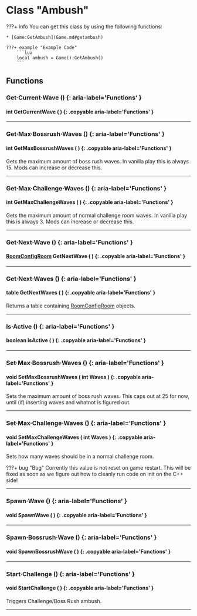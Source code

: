 # Class "Ambush"

???+ info
    You can get this class by using the following functions:

    * [Game:GetAmbush](Game.md#getambush)

    ???+ example "Example Code"
        ```lua
        local ambush = Game():GetAmbush()
        ```
        
## Functions

### Get·Current·Wave () {: aria-label='Functions' }
#### int GetCurrentWave ( ) {: .copyable aria-label='Functions' }

___
### Get·Max·Bossrush·Waves () {: aria-label='Functions' }
#### int GetMaxBossrushWaves ( ) {: .copyable aria-label='Functions' }
Gets the maximum amount of boss rush waves. In vanilla play this is always 15. Mods can increase or decrease this.

___
### Get·Max·Challenge·Waves () {: aria-label='Functions' }
#### int GetMaxChallengeWaves ( ) {: .copyable aria-label='Functions' }
Gets the maximum amount of normal challenge room waves. In vanilla play this is always 3. Mods can increase or decrease this.

___
### Get·Next·Wave () {: aria-label='Functions' }
#### [RoomConfigRoom](RoomConfigRoom.md) GetNextWave ( ) {: .copyable aria-label='Functions' }

___
### Get·Next·Waves () {: aria-label='Functions' }
#### table GetNextWaves ( ) {: .copyable aria-label='Functions' }
Returns a table containing [RoomConfigRoom](RoomConfigRoom.md) objects.
___
### Is·Active () {: aria-label='Functions' }
#### boolean IsActive ( ) {: .copyable aria-label='Functions' }

___
### Set·Max·Bossrush·Waves () {: aria-label='Functions' }
#### void SetMaxBossrushWaves ( int Waves ) {: .copyable aria-label='Functions' }
Sets the maximum amount of boss rush waves. This caps out at 25 for now, until (if) inserting waves and whatnot is figured out.

___
### Set·Max·Challenge·Waves () {: aria-label='Functions' }
#### void SetMaxChallengeWaves ( int Waves ) {: .copyable aria-label='Functions' }
Sets how many waves should be in a normal challenge room.

???+ bug "Bug"
	Currently this value is not reset on game restart. This will be fixed as soon as we figure out how to cleanly run code on init on the C++ side!
	
___
### Spawn·Wave () {: aria-label='Functions' }
#### void SpawnWave ( ) {: .copyable aria-label='Functions' }

___
### Spawn·Bossrush·Wave () {: aria-label='Functions' }
#### void SpawnBossrushWave ( ) {: .copyable aria-label='Functions' }

___
### Start·Challenge () {: aria-label='Functions' }
#### void StartChallenge ( ) {: .copyable aria-label='Functions' }
Triggers Challenge/Boss Rush ambush.

___